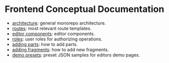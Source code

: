 # Frontend Conceptual Documentation

- [architecture](architecture.md): general monorepo architecture.
- [routes](routes.md): most relevant route templates.
- [editor components](editor-components.md): editor components.
- [roles](roles.md): user roles for authorizing operations.
- [adding parts](adding-parts.md): how to add parts.
- [adding fragments](adding-fragments.md): how to add new fragments.
- [demo presets](demo-presets.md): preset JSON samples for editors demo pages.
